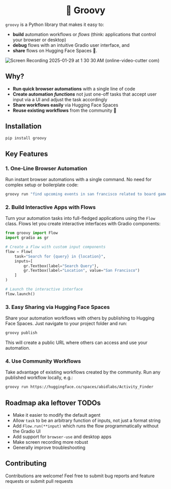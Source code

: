 <center><h1>🕺 Groovy</h1></center>

`groovy` is a Python library that makes it easy to:

* **build** automation workflows or _flows_ (think: applications that control your browser or desktop)
* **debug** flows with an intuitive Gradio user interface, and 
* **share** flows on Hugging Face Spaces 🤗.

![Screen Recording 2025-01-29 at 1 30 30 AM (online-video-cutter com)](https://github.com/user-attachments/assets/6cb171cd-9a8a-41e2-927c-badf694595d4)

 
## Why?

- **Run quick browser automations** with a single line of code
- **Create automation _functions_** not just one-off tasks that accept user input via a UI and adjust the task accordingly
- **Share workflows easily** via Hugging Face Spaces
- **Reuse existing workflows** from the community 🤗

## Installation

```bash
pip install groovy
```

## Key Features

### 1. One-Line Browser Automation

Run instant browser automations with a single command. No need for complex setup or boilerplate code:

```python
groovy run "find upcoming events in san francisco related to board games"
```

### 2. Build Interactive Apps with Flows

Turn your automation tasks into full-fledged applications using the `Flow` class. Flows let you create interactive interfaces with Gradio components:

```python
from groovy import Flow
import gradio as gr

# Create a Flow with custom input components
flow = Flow(
    task="Search for {query} in {location}",
    inputs=[
        gr.Textbox(label="Search Query"),
        gr.Textbox(label="Location", value="San Francisco")
    ]
)

# Launch the interactive interface
flow.launch()
```

### 3. Easy Sharing via Hugging Face Spaces

Share your automation workflows with others by publishing to Hugging Face Spaces. Just navigate to your project folder and run:

```bash
groovy publish
```

This will create a public URL where others can access and use your automation.

### 4. Use Community Workflows

Take advantage of existing workflows created by the community. Run any published workflow locally, e.g.:

```bash
groovy run https://huggingface.co/spaces/abidlabs/Activity_Finder
```


## Roadmap aka leftover TODOs


* Make it easier to modify the default agent
* Allow `task` to be an arbitrary function of inputs, not just a format string
* Add `Flow.run(**input)` which runs the flow programmatically without the Gradio UI
* Add support for `browser-use` and desktop apps
* Make screen recording more robust
* Generally improve troubleshooting

## Contributing

Contributions are welcome! Feel free to submit bug reports and feature requests or submit pull requests

